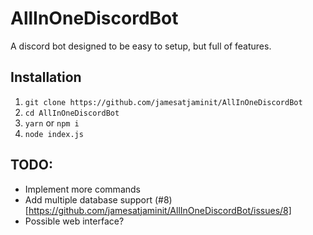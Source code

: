 # AllInOneDiscordBot
A discord bot designed to be easy to setup, but full of features.
## Installation
1) `git clone https://github.com/jamesatjaminit/AllInOneDiscordBot`
2) `cd AllInOneDiscordBot`
3) `yarn` or `npm i`
4) `node index.js`
## TODO:
* Implement more commands
* Add multiple database support (#8)[https://github.com/jamesatjaminit/AllInOneDiscordBot/issues/8]
* Possible web interface?
